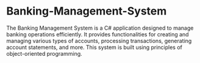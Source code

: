 # Banking-Management-System
The Banking Management System is a C# application designed to manage banking operations efficiently. It provides functionalities for creating and managing various types of accounts, processing transactions, generating account statements, and more. This system is built using principles of object-oriented programming.
